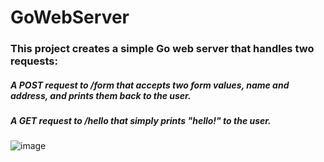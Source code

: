 # GoWebServer

### This project creates a simple Go web server that handles two requests:
##### A POST request to /form that accepts two form values, name and address, and prints them back to the user.
##### A GET request to /hello that simply prints "hello!" to the user.

![image](https://github.com/samyaksand/GoWebServer/assets/62803746/93c6ce83-3834-4393-86e2-faf91af5ba51)
